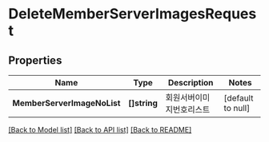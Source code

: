 # DeleteMemberServerImagesRequest

## Properties
Name | Type | Description | Notes
------------ | ------------- | ------------- | -------------
**MemberServerImageNoList** | **[]string** | 회원서버이미지번호리스트 | [default to null]

[[Back to Model list]](../README.md#documentation-for-models) [[Back to API list]](../README.md#documentation-for-api-endpoints) [[Back to README]](../README.md)


